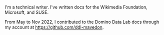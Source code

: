 I'm a technical writer. I've written docs for the Wikimedia Foundation, Microsoft, and SUSE.

From May to Nov 2022, I contributed to the Domino Data Lab docs through my account at https://github.com/ddl-mavedon.
